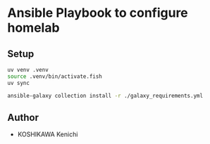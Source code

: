 
# Ansible Playbook to configure homelab

## Setup

```sh
uv venv .venv
source .venv/bin/activate.fish
uv sync

ansible-galaxy collection install -r ./galaxy_requirements.yml
```

## Author

- KOSHIKAWA Kenichi
